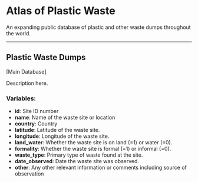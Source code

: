 # Atlas of Plastic Waste 
An expanding public database of plastic and other waste dumps throughout the world. 

------ 

## Plastic Waste Dumps 

[Main Database]

Description here.

### Variables:
- **id**: Site ID number
- **name**: Name of the waste site or location
- **country**: Country
- **latitude**: Latitude of the waste site.
- **longitude**: Longitude of the waste site.
- **land_water**: Whether the waste site is on land (=1) or water (=0).
- **formality**: Whether the waste site is formal (=1) or informal (=0). 
- **waste_type**: Primary type of waste found at the site.
- **date_observed**: Date the waste site was observed.
- **other**: Any other relevant information or comments including source of observation
